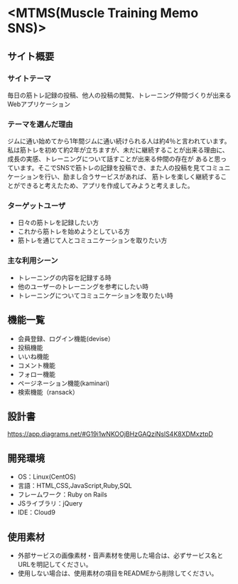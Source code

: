 # <MTMS(Muscle Training Memo SNS)>

## サイト概要

### サイトテーマ
毎日の筋トレ記録の投稿、他人の投稿の閲覧、トレーニング仲間づくりが出来るWebアプリケーション

### テーマを選んだ理由
ジムに通い始めてから1年間ジムに通い続けられる人は約4％と言われています。
私は筋トレを初めて約2年が立ちますが、未だに継続することが出来る理由に、成長の実感、トレーニングについて話すことが出来る仲間の存在が
あると思っています。そこでSNSで筋トレの記録を投稿でき、また人の投稿を見てコミュニケーションを行い、励まし合うサービスがあれば、
筋トレを楽しく継続することができると考えたため、アプリを作成してみようと考えました。

### ターゲットユーザ
- 日々の筋トレを記録したい方
- これから筋トレを始めようとしている方
- 筋トレを通じて人とコミュニケーションを取りたい方

### 主な利用シーン
- トレーニングの内容を記録する時
- 他のユーザーのトレーニングを参考にしたい時
- トレーニングについてコミュニケーションを取りたい時

## 機能一覧
- 会員登録、ログイン機能(devise）
- 投稿機能
- いいね機能
- コメント機能
- フォロー機能
- ページネーション機能(kaminari)
- 検索機能（ransack）

## 設計書
https://app.diagrams.net/#G19i1wNKOOjBHzGAQziNslS4K8XDMxztpD


## 開発環境
- OS：Linux(CentOS)
- 言語：HTML,CSS,JavaScript,Ruby,SQL
- フレームワーク：Ruby on Rails
- JSライブラリ：jQuery
- IDE：Cloud9

## 使用素材
- 外部サービスの画像素材・音声素材を使用した場合は、必ずサービス名とURLを明記してください。
- 使用しない場合は、使用素材の項目をREADMEから削除してください。